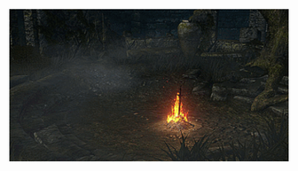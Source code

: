 <div align="center">
    <img src="https://github.com/vittordallacqua/vittordallacqua/blob/main/ds01-bonfire.gif" width=750 height=275/>
</div>


